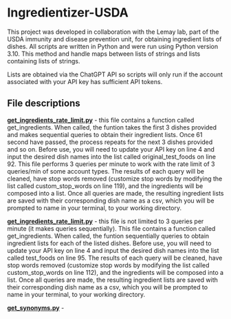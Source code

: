 # Ingredientizer-USDA
This project was developed in collaboration with the Lemay lab, part of the USDA immunity and disease prevention unit, for obtaining ingredient lists of dishes. All scripts are written in Python and were run using Python version 3.10. This method and handle maps between lists of strings and lists containing lists of strings.</br>

Lists are obtained via the ChatGPT API so scripts will only run if the account associated with your API key has sufficient API tokens.</br>

## File descriptions
<ins>**get_ingredients_rate_limit.py**</ins> - this file contains a function called get_ingredients. When called, the funtion takes the first 3 dishes provided and makes sequential queries to obtain their ingredient lists. Once 61 second have passed, the process repeats for the next 3 dishes provided and so on. Before use, you will need to update your API key on line 4 and input the desired dish names into the list called original_test_foods on line 92. This file performs 3 queries per minute to work with the rate limit of 3 queries/min of some account types. The results of each query will be cleaned, have stop words removed (customize stop words by modifying the list called custom_stop_words on line 119), and the ingredients will be composed into a list. Once all queries are made, the resulting ingredient lists are saved with their corresponding dish name as a csv, which you will be prompted to name in your terminal, to your working directory.</br>

<ins>**get_ingredients_rate_limit.py**</ins> - this file is not limited to 3 queries per minute (it makes queries sequentially). This file contains a function called get_ingredients. When called, the funtion sequentially queries to obtain ingredient lists for each of the listed dishes. Before use, you will need to update your API key on line 4 and input the desired dish names into the list called test_foods on line 95. The results of each query will be cleaned, have stop words removed (customize stop words by modifying the list called custom_stop_words on line 112), and the ingredients will be composed into a list. Once all queries are made, the resulting ingredient lists are saved with their corresponding dish name as a csv, which you will be prompted to name in your terminal, to your working directory.

<ins>**get_synonyms.py**</ins> - 
